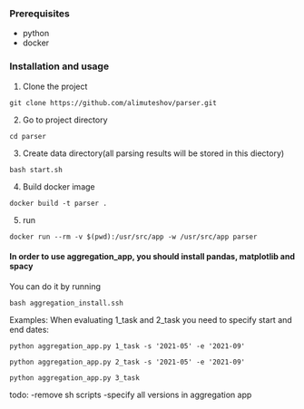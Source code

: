<!-- GETTING STARTED -->

### Prerequisites

* python
* docker

### Installation and usage

1. Clone the project
```
git clone https://github.com/alimuteshov/parser.git
```
2. Go to project directory
```
cd parser
```
3. Create data directory(all parsing results will be stored in this diectory)
```
bash start.sh
```
4. Build docker image
```
docker build -t parser .
```
5. run
```
docker run --rm -v $(pwd):/usr/src/app -w /usr/src/app parser
```

#### In order to use aggregation_app, you should install pandas, matplotlib and spacy
You can do it by running 
```
bash aggregation_install.ssh
```
Examples:
When evaluating 1_task and 2_task you need to specify start and end dates:
```
python aggregation_app.py 1_task -s '2021-05' -e '2021-09'
```
```
python aggregation_app.py 2_task -s '2021-05' -e '2021-09'
```
```
python aggregation_app.py 3_task
```
todo:
-remove sh scripts
-specify all versions in aggregation app

